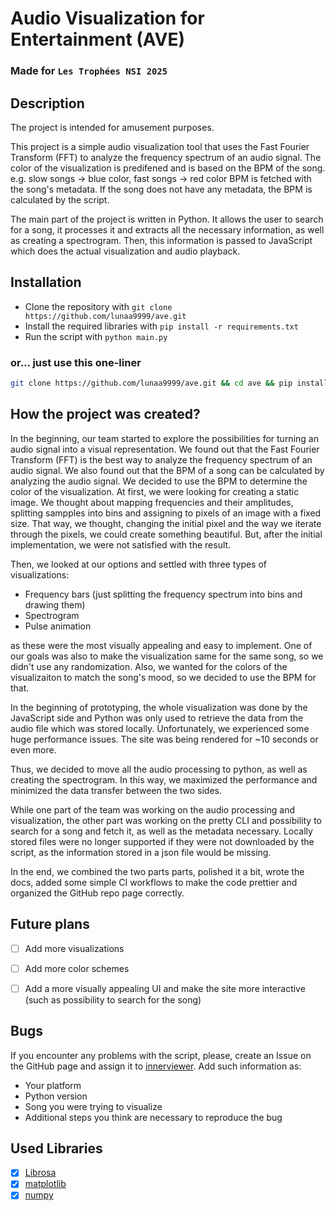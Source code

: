 # Audio Visualization for Entertainment (AVE)
### Made for `Les Trophées NSI 2025`

## Description

The project is intended for amusement purposes.

This project is a simple audio visualization tool that uses the Fast Fourier Transform (FFT) to analyze the frequency spectrum of an audio signal.
The color of the visualization is predifened and is based on the BPM of the song. e.g. slow songs -> blue color, fast songs -> red color
BPM is fetched with the song's metadata. If the song does not have any metadata, the BPM is calculated by the script.

The main part of the project is written in Python. It allows the user to search for a song, it processes it and extracts all the necessary information, as well as creating a spectrogram.
Then, this information is passed to JavaScript which does the actual visualization and audio playback.


## Installation

- Clone the repository with `git clone https://github.com/lunaa9999/ave.git`
- Install the required libraries with `pip install -r requirements.txt`
- Run the script with `python main.py`

### or... just use this one-liner
```bash
git clone https://github.com/lunaa9999/ave.git && cd ave && pip install -r requirements.txt && python main.py
```


## How the project was created?

In the beginning, our team started to explore the possibilities for turning an audio signal into a visual representation. We found out that the Fast Fourier Transform (FFT) is the best way to analyze the frequency spectrum of an audio signal. We also found out that the BPM of a song can be calculated by analyzing the audio signal. We decided to use the BPM to determine the color of the visualization.
At first, we were looking for creating a static image. We thought about mapping frequencies and their amplitudes, splitting sampples into bins and assigning to pixels of an image with a fixed size.
That way, we thought, changing the initial pixel and the way we iterate through the pixels, we could create something beautiful.
But, after the initial implementation, we were not satisfied with the result.

Then, we looked at our options and settled with three types of visualizations:

- Frequency bars (just splitting the frequency spectrum into bins and drawing them)
- Spectrogram
- Pulse animation

as these were the most visually appealing and easy to implement.
One of our goals was also to make the visualization same for the same song, so we didn't use any randomization.
Also, we wanted for the colors of the visualizaiton to match the song's mood, so we decided to use the BPM for that.

In the beginning of prototyping, the whole visualization was done by the JavaScript side and Python was only used
to retrieve the data from the audio file which was stored locally.
Unfortunately, we experienced some huge performance issues. The site was being rendered for ~10 seconds or even more.

Thus, we decided to move all the audio processing to python, as well as creating the spectrogram.
In this way, we maximized the performance and minimized the data transfer between the two sides.

While one part of the team was working on the audio processing and visualization, the other part was working
on the pretty CLI and possibility to search for a song and fetch it, as well as the metadata necessary.
Locally stored files were no longer supported if they were not downloaded by the script, as the information
stored in a json file would be missing.

In the end, we combined the two parts parts, polished it a bit, wrote the docs, added some simple CI workflows
to make the code prettier and organized the GitHub repo page correctly.


## Future plans

- [ ] Add more visualizations
- [ ] Add more color schemes
- [ ] Add a more visually appealing UI and make the site more interactive (such as possibility to search for the song)


## Bugs

If you encounter any problems with the script, please, create an Issue on the GitHub page and assign it to [innerviewer](https://github.com/innerviewer).
Add such information as:

- Your platform
- Python version
- Song you were trying to visualize
- Additional steps you think are necessary to reproduce the bug


## Used Libraries
- [x] [Librosa](https://librosa.org/doc/main/index.html)
- [x] [matplotlib](https://matplotlib.org/)
- [x] [numpy](https://numpy.org/)
